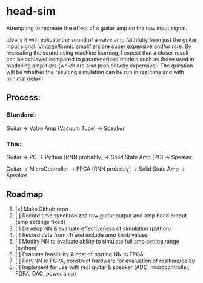 # head-sim
Attempting to recreate the effect of a guitar amp on the raw input signal.

Ideally it will replicate the sound of a valve amp faithfully from just the guitar input signal. [Vintage/Iconic amplifiers](https://www.guitarworld.com/gear/10-most-iconic-guitar-amps) are super expensive and/or rare. By recreating the sound using machine learning, I expect that a closer result can be achieved compared to parameterized models such as those used in modelling amplifiers (which are also prohibitively expensive). The question will be whether the resulting simulation can be run in real time and with minimal delay.

## Process:

### Standard: 
Guitar -> Valve Amp (Vacuum Tube) -> Speaker

### This: 
Guitar -> PC -> Python [RNN probably] -> Solid State Amp (PC) -> Speaker

Guitar -> MicroController -> FPGA [RNN probably] -> Solid State Amp -> Speaker

## Roadmap
1. [x] Make Github repo
2. [ ] Record time synchronized raw guitar output and amp head output (amp settings fixed)
3. [ ] Develop NN & evaluate effectiveness of simulation (python)
4. [ ] Record data from (1) and include amp knob values
5. [ ] Modify NN to evaluate ability to simulate full amp setting range (python)
6. [ ] Evaluate feasibility & cost of porting NN to FPGA
7. [ ] Port NN to FGPA, construct hardware for evaluation of realtime/delay
8. [ ] Implement for use with real guitar & speaker (ADC, microcontroller, FGPA, DAC, power amp)
